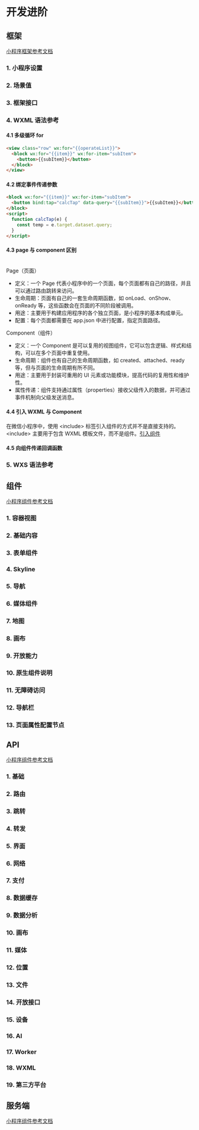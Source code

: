 # 开发进阶

## 框架

[小程序框架参考文档](https://developers.weixin.qq.com/miniprogram/dev/reference/)

### 1. 小程序设置

### 2. 场景值

### 3. 框架接口

### 4. WXML 语法参考

#### 4.1 多级循环 for

```html
<view class="row" wx:for="{{operateList}}">
  <block wx:for="{{item}}" wx:for-item="subItem">
    <button>{{subItem}}</button>
  </block>
</view>
```

#### 4.2 绑定事件传递参数

```html
<block wx:for="{{item}}" wx:for-item="subItem">
  <button bind:tap="calcTap" data-query="{{subItem}}">{{subItem}}</button>
</block>
<script>
  function calcTap(e) {
    const temp = e.target.dataset.query;
  }
</script>
```

#### 4.3 page 与 component 区别

<br/>
<PRIB>Page（页面）</PRIB><br/>

- 定义：一个 Page 代表小程序中的一个页面，每个页面都有自己的路径，并且可以通过路由跳转来访问。
- 生命周期：页面有自己的一套生命周期函数，如 onLoad、onShow、onReady 等，这些函数会在页面的不同阶段被调用。
- 用途：主要用于构建应用程序的各个独立页面，是小程序的基本构成单元。
- 配置：每个页面都需要在 app.json 中进行配置，指定页面路径。

<PRIB>Component（组件）</PRIB><br/>

- 定义：一个 Component 是可以复用的视图组件，它可以包含逻辑、样式和结构，可以在多个页面中重复使用。
- 生命周期：组件也有自己的生命周期函数，如 created、attached、ready 等，但与页面的生命周期有所不同。
- 用途：主要用于封装可重用的 UI 元素或功能模块，提高代码的复用性和维护性。
- 属性传递：组件支持通过属性（properties）接收父级传入的数据，并可通过事件机制向父级发送消息。

#### 4.4 引入 WXML 与 Component

在微信小程序中，使用 \<include> 标签引入组件的方式并不是直接支持的。\<include> 主要用于包含 WXML 模板文件，而不是组件。[引入组件](./小程序组件.md)

#### 4.5 向组件传递回调函数

### 5. WXS 语法参考

## 组件

[小程序组件参考文档](https://developers.weixin.qq.com/miniprogram/dev/component/)

### 1. 容器视图

### 2. 基础内容

### 3. 表单组件

### 4. Skyline

### 5. 导航

### 6. 媒体组件

### 7. 地图

### 8. 画布

### 9. 开放能力

### 10. 原生组件说明

### 11. 无障碍访问

### 12. 导航栏

### 13. 页面属性配置节点

## API

[小程序组件参考文档](https://developers.weixin.qq.com/miniprogram/dev/api/)

### 1. 基础

### 2. 路由

### 3. 跳转

### 4. 转发

### 5. 界面

### 6. 网络

### 7. 支付

### 8. 数据缓存

### 9. 数据分析

### 10. 画布

### 11. 媒体

### 12. 位置

### 13. 文件

### 14. 开放接口

### 15. 设备

### 16. AI

### 17. Worker

### 18. WXML

### 19. 第三方平台

## 服务端

[小程序组件参考文档](https://developers.weixin.qq.com/miniprogram/dev/OpenApiDoc/)

